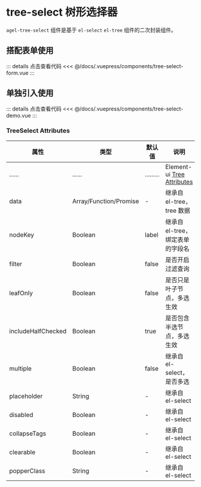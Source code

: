 # tree-select 树形选择器

`agel-tree-select` 组件是基于 `el-select` `el-tree` 组件的二次封装组件。

## 搭配表单使用

<ClientOnly><tree-select-form/></ClientOnly>

::: details 点击查看代码
<<< @/docs/.vuepress/components/tree-select-form.vue
::: 

## 单独引入使用

<ClientOnly><tree-select-demo/></ClientOnly>

::: details 点击查看代码
<<< @/docs/.vuepress/components/tree-select-demo.vue
::: 

### TreeSelect Attributes


| 属性        | 类型         | 默认值  | 说明                                 | 
| ----------- | ------------  | ------ | ------------------------------------ | 
| ......      | ......          | .........   | Element-ui [Tree Attributes](https://element.eleme.cn/#/zh-CN/component/tree#tree-attributes)      | 
| data        | Array/Function/Promise     | -           | 继承自 el-tree， tree 数据         | 
| nodeKey     | Boolean         | label           | 继承自 el-tree，绑定表单的字段名          | 
| filter      | Boolean         | false       | 是否开启过滤查询                | 
| leafOnly    | Boolean         | false       | 是否只是叶子节点，多选生效    | 
| includeHalfChecked  | Boolean | true        | 是否包含半选节点，多选生效    | 
| multiple     | Boolean   | false            | 继承自 el-select，是否多选          | 
| placeholder  | String         | -           | 继承自 el-select                   | 
| disabled     | Boolean        | -           | 继承自 el-select                        |
| collapseTags | Boolean        | -           | 继承自 el-select  | 
| clearable    | Boolean        | -           | 继承自 el-select  |
| popperClass  | String         | -           | 继承自 el-select  | 